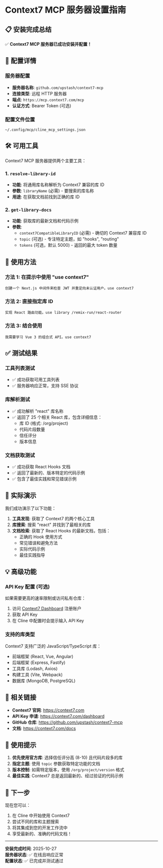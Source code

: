 # Context7 MCP 服务器设置指南

## 📋 安装完成总结

✅ **Context7 MCP 服务器已成功安装并配置！**

## 🔧 配置详情

### 服务器配置
- **服务器名称**: `github.com/upstash/context7-mcp`
- **连接类型**: 远程 HTTP 服务器
- **端点**: `https://mcp.context7.com/mcp`
- **认证方式**: Bearer Token (可选)

### 配置文件位置
```
~/.config/mcp/cline_mcp_settings.json
```

## 🛠️ 可用工具

Context7 MCP 服务器提供两个主要工具：

### 1. `resolve-library-id`
- **功能**: 将通用库名称解析为 Context7 兼容的库 ID
- **参数**: `libraryName` (必需) - 要搜索的库名称
- **用途**: 在获取文档前找到正确的库 ID

### 2. `get-library-docs`
- **功能**: 获取库的最新文档和代码示例
- **参数**: 
  - `context7CompatibleLibraryID` (必需) - 确切的 Context7 兼容库 ID
  - `topic` (可选) - 专注特定主题，如 "hooks", "routing"
  - `tokens` (可选，默认 5000) - 返回的最大 token 数量

## 📖 使用方法

### 方法 1: 在提示中使用 "use context7"
```
创建一个 Next.js 中间件来检查 JWT 并重定向未认证用户。use context7
```

### 方法 2: 直接指定库 ID
```
实现 React 路由功能。use library /remix-run/react-router
```

### 方法 3: 结合使用
```
我需要学习 Vue 3 的组合式 API。use context7
```

## ✅ 测试结果

### 工具列表测试
- ✅ 成功获取可用工具列表
- ✅ 服务器响应正常，支持 SSE 协议

### 库解析测试
- ✅ 成功解析 "react" 库名称
- ✅ 返回了 25 个相关 React 库，包含详细信息：
  - 库 ID (格式: /org/project)
  - 代码片段数量
  - 信任评分
  - 版本信息

### 文档获取测试
- ✅ 成功获取 React Hooks 文档
- ✅ 返回了最新的、版本特定的代码示例
- ✅ 包含了最佳实践和常见错误示例

## 🚀 实际演示

我们成功演示了以下功能：

1. **工具发现**: 获取了 Context7 的两个核心工具
2. **库搜索**: 搜索 "react" 并找到了最相关的库
3. **文档检索**: 获取了 React Hooks 的最新文档，包括：
   - 正确的 Hook 使用方式
   - 常见错误和避免方法
   - 实际代码示例
   - 最佳实践指导

## 💡 高级功能

### API Key 配置 (可选)
如果需要更高的速率限制或访问私有仓库：

1. 访问 [Context7 Dashboard](https://context7.com/dashboard) 注册账户
2. 获取 API Key
3. 在 Cline 中配置时会提示输入 API Key

### 支持的库类型
Context7 支持广泛的 JavaScript/TypeScript 库：
- 前端框架 (React, Vue, Angular)
- 后端框架 (Express, Fastify)
- 工具库 (Lodash, Axios)
- 构建工具 (Vite, Webpack)
- 数据库 (MongoDB, PostgreSQL)

## 🔗 相关链接

- **Context7 官网**: https://context7.com
- **API Key 申请**: https://context7.com/dashboard
- **GitHub 仓库**: https://github.com/upstash/context7-mcp
- **文档**: https://context7.com/docs

## 📝 使用提示

1. **优先使用官方库**: 选择信任评分高 (8-10) 且代码片段多的库
2. **指定主题**: 使用 `topic` 参数获取特定功能的文档
3. **版本控制**: 如需特定版本，使用 `/org/project/version` 格式
4. **最佳实践**: Context7 总是返回最新的、经过验证的代码示例

## 🎯 下一步

现在您可以：
1. 在 Cline 中开始使用 Context7
2. 尝试不同的库和主题搜索
3. 将其集成到您的开发工作流中
4. 享受最新的、准确的代码文档！

---

**安装完成时间**: 2025-10-27  
**服务器状态**: ✅ 在线且响应正常  
**配置状态**: ✅ 已完成并测试通过
